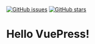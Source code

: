 [![GitHub issues](https://img.shields.io/github/issues/tuojinhui/tuojinhui.github.io)](https://github.com/tuojinhui/tuojinhui.github.io/issues)
[![GitHub stars](https://img.shields.io/github/stars/tuojinhui/tuojinhui.github.io)](https://github.com/tuojinhui/tuojinhui.github.io/stargazers)

# Hello VuePress!
